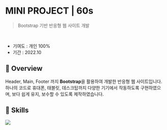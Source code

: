 # MINI PROJECT | 60s
> Bootstrap 기반 반응형 웹 사이트 개발
<br>

* 기여도 : 개인 100% <br> 
* 기간 : 2022.10

## 📍 Overview

Header, Main, Footer 까지 **Bootstrap**을 활용하여 개발한 반응형 웹 사이트입니다.
하나의 코드로 휴대폰, 태블릿, 데스크탑까지 다양한 기기에서 작동하도록 구현하였으며, 보다 쉽게 유지, 보수할 수 있도록 제작하였습니다.

## 🚀 Skills 
<img src="https://img.shields.io/badge/bootstrap-7952B3?style=for-the-badge&logo=bootstrap&logoColor=white">
<br><br>
